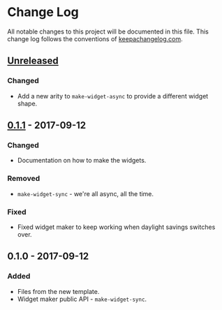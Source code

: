 # Change Log
All notable changes to this project will be documented in this file. This change log follows the conventions of [keepachangelog.com](http://keepachangelog.com/).

## [Unreleased][unreleased]
### Changed
- Add a new arity to `make-widget-async` to provide a different widget shape.

## [0.1.1] - 2017-09-12
### Changed
- Documentation on how to make the widgets.

### Removed
- `make-widget-sync` - we're all async, all the time.

### Fixed
- Fixed widget maker to keep working when daylight savings switches over.

## 0.1.0 - 2017-09-12
### Added
- Files from the new template.
- Widget maker public API - `make-widget-sync`.

[unreleased]: https://github.com/your-name/kangfka/compare/0.1.1...HEAD
[0.1.1]: https://github.com/your-name/kangfka/compare/0.1.0...0.1.1
